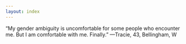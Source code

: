 ```yaml
---
layout: index
---
```

“My gender ambiguity is uncomfortable for some people who encounter me. But I am comfortable with me. Finally.” —Tracie, 43, Bellingham, W